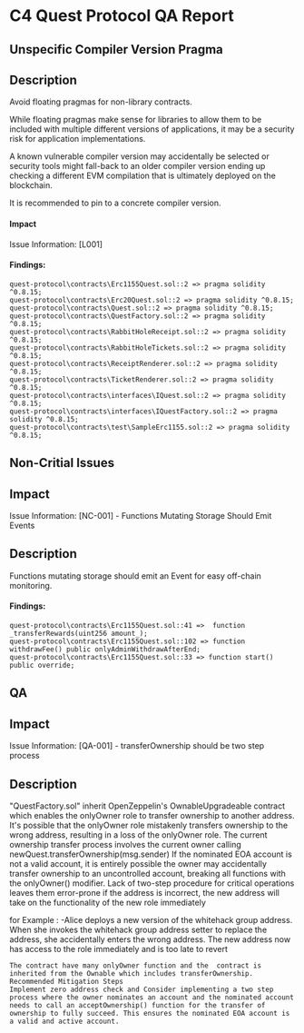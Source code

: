 # C4 Quest Protocol QA Report


## Unspecific Compiler Version Pragma

## Description
Avoid floating pragmas for non-library contracts.

While floating pragmas make sense for libraries to allow them to be included with multiple different versions of applications, it may be a security risk for application implementations.

A known vulnerable compiler version may accidentally be selected or security tools might fall-back to an older compiler version ending up checking a different EVM compilation that is ultimately deployed on the blockchain.

It is recommended to pin to a concrete compiler version.

#### Impact
Issue Information: [L001]

#### Findings:
```
quest-protocol\contracts\Erc1155Quest.sol::2 => pragma solidity ^0.8.15;
quest-protocol\contracts\Erc20Quest.sol::2 => pragma solidity ^0.8.15;
quest-protocol\contracts\Quest.sol::2 => pragma solidity ^0.8.15;
quest-protocol\contracts\QuestFactory.sol::2 => pragma solidity ^0.8.15;
quest-protocol\contracts\RabbitHoleReceipt.sol::2 => pragma solidity ^0.8.15;
quest-protocol\contracts\RabbitHoleTickets.sol::2 => pragma solidity ^0.8.15;
quest-protocol\contracts\ReceiptRenderer.sol::2 => pragma solidity ^0.8.15;
quest-protocol\contracts\TicketRenderer.sol::2 => pragma solidity ^0.8.15;
quest-protocol\contracts\interfaces\IQuest.sol::2 => pragma solidity ^0.8.15;
quest-protocol\contracts\interfaces\IQuestFactory.sol::2 => pragma solidity ^0.8.15;
quest-protocol\contracts\test\SampleErc1155.sol::2 => pragma solidity ^0.8.15;
```

## Non-Critial Issues
## Impact
Issue Information: [NC-001] - Functions Mutating Storage Should Emit Events
## Description
Functions mutating storage should emit an Event for easy off-chain monitoring.

#### Findings:
```
quest-protocol\contracts\Erc1155Quest.sol::41 =>  function _transferRewards(uint256 amount_);
quest-protocol\contracts\Erc1155Quest.sol::102 => function withdrawFee() public onlyAdminWithdrawAfterEnd;
quest-protocol\contracts\Erc1155Quest.sol::33 => function start() public override;
```

## QA
## Impact
Issue Information: [QA-001] - transferOwnership should be two step process
## Description
"QuestFactory.sol" inherit OpenZeppelin's OwnableUpgradeable contract which enables the onlyOwner role to transfer ownership to another address. It's possible that the onlyOwner role mistakenly transfers ownership to the wrong address, resulting in a loss of the onlyOwner role. The current ownership transfer process involves the current owner calling newQuest.transferOwnership(msg.sender) If the nominated EOA account is not a valid account, it is entirely possible the owner may accidentally transfer ownership to an uncontrolled account, breaking all functions with the onlyOwner() modifier. Lack of two-step procedure for critical operations leaves them error-prone
if the address is incorrect, the new address will take on the functionality of the new role immediately

for Example : -Alice deploys a new version of the whitehack group address. When she invokes the whitehack group address setter to replace the address, she accidentally enters the wrong address. The new address now has access to the role immediately and is too late to revert

```
The contract have many onlyOwner function and the  contract is inherited from the Ownable which includes transferOwnership. Recommended Mitigation Steps
Implement zero address check and Consider implementing a two step process where the owner nominates an account and the nominated account needs to call an acceptOwnership() function for the transfer of ownership to fully succeed. This ensures the nominated EOA account is a valid and active account.
```
